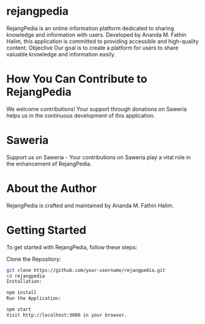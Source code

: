
# rejangpedia

RejangPedia is an online information platform dedicated to sharing knowledge and information with users. Developed by Ananda M. Fathin Halim, this application is committed to providing accessible and high-quality content.
Objective
Our goal is to create a platform for users to share valuable knowledge and information easily.

# How You Can Contribute to RejangPedia
We welcome contributions! Your support through donations on Saweria helps us in the continuous development of this application.

# Saweria
Support us on Saweria - Your contributions on Saweria play a vital role in the enhancement of RejangPedia.

# About the Author
RejangPedia is crafted and maintained by Ananda M. Fathin Halim.

# Getting Started
To get started with RejangPedia, follow these steps:

Clone the Repository:
```bash
git clone https://github.com/your-username/rejangpedia.git
cd rejangpedia
Installation:
```

```bash
npm install
Run the Application:
```
```bash
npm start
Visit http://localhost:3000 in your browser.
```

